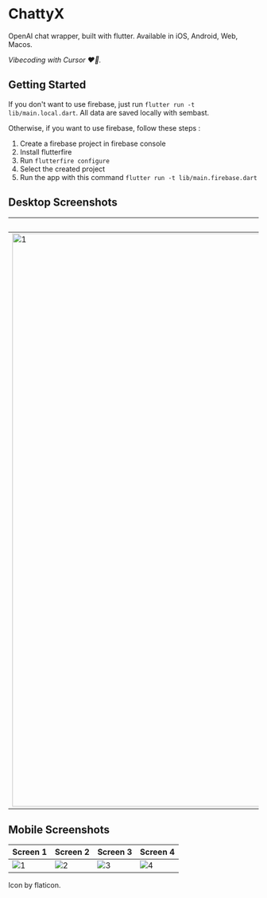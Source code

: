 # ChattyX

OpenAI chat wrapper, built with flutter. Available in iOS, Android, Web, Macos.

<em>Vibecoding with Cursor ❤️‍🔥.</em>

## Getting Started

If you don't want to use firebase, just run `flutter run -t lib/main.local.dart`. All data are saved locally with sembast.

Otherwise, if you want to use firebase, follow these steps :

1. Create a firebase project in firebase console
2. Install flutterfire
2. Run `flutterfire configure`
3. Select the created project
4. Run the app with this command `flutter run -t lib/main.firebase.dart`

## Desktop Screenshots
|Screen 1|Screen 2|Screen 3|Screen 4|
|---|---|---|---|
|<img width="1151" alt="1" src="https://github.com/user-attachments/assets/8b87a367-1689-486b-81d6-cbe08e805506" />|<img width="1151" alt="2" src="https://github.com/user-attachments/assets/79d68c2b-99db-45a5-ac41-8cd24179a524" />|<img width="1150" alt="3" src="https://github.com/user-attachments/assets/29e42415-6286-4dd7-9218-ac3b64dc2096" />|<img width="1150" alt="4" src="https://github.com/user-attachments/assets/123ae783-d3a6-4364-a5f5-e7cd113b056a" />|

## Mobile Screenshots
|Screen 1|Screen 2|Screen 3|Screen 4|
|---|---|---|---|
|![1](https://github.com/user-attachments/assets/6c2c29f7-13e8-40a6-b0ec-6999e9d6c1a0)|![2](https://github.com/user-attachments/assets/5752ddd9-ec8d-4b95-aa20-733fce92b7a8)|![3](https://github.com/user-attachments/assets/b9d793a6-09fd-447c-bdb1-6078e9b19157)|![4](https://github.com/user-attachments/assets/8f6624dd-8c15-4813-a43e-de69f6e26163)|





Icon by flaticon.